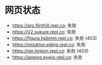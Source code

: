 # 网页状态
- https://aro.flinthill.repl.co: 失败
- https://V2.sukure.repl.co: 失败
- https://figura.hpbmm.repl.co: 失败 (403)
- https://mization.edpjg.repl.co: 失败
- https://jsn.limkon.repl.co: 失败 (403)
- https://apping.eywjx.repl.co: 失败
